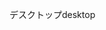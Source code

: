 <span data-ttu-id="ad8fb-101">デスクトップ</span><span class="sxs-lookup"><span data-stu-id="ad8fb-101">desktop</span></span>